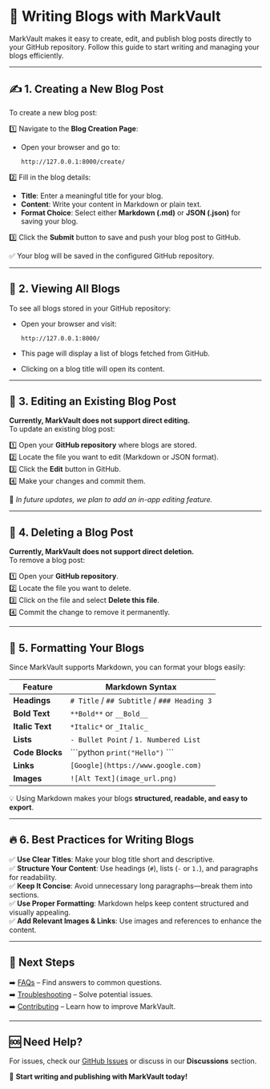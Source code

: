 # 📝 Writing Blogs with MarkVault  

MarkVault makes it easy to create, edit, and publish blog posts directly to your GitHub repository. Follow this guide to start writing and managing your blogs efficiently.

---

## ✍️ 1. Creating a New Blog Post  

To create a new blog post:  

1️⃣ Navigate to the **Blog Creation Page**:  

- Open your browser and go to:  
  ```
  http://127.0.0.1:8000/create/
  ```

2️⃣ Fill in the blog details:  

- **Title**: Enter a meaningful title for your blog.  
- **Content**: Write your content in Markdown or plain text.  
- **Format Choice**: Select either **Markdown (.md)** or **JSON (.json)** for saving your blog.  

3️⃣ Click the **Submit** button to save and push your blog post to GitHub.  

✅ Your blog will be saved in the configured GitHub repository.

---

## 📄 2. Viewing All Blogs  

To see all blogs stored in your GitHub repository:  

- Open your browser and visit:  
  ```
  http://127.0.0.1:8000/
  ```

- This page will display a list of blogs fetched from GitHub.  
- Clicking on a blog title will open its content.

---

## 🔄 3. Editing an Existing Blog Post  

**Currently, MarkVault does not support direct editing.**  
To update an existing blog post:  

1️⃣ Open your **GitHub repository** where blogs are stored.  
2️⃣ Locate the file you want to edit (Markdown or JSON format).  
3️⃣ Click the **Edit** button in GitHub.  
4️⃣ Make your changes and commit them.  

📌 *In future updates, we plan to add an in-app editing feature.*

---

## 🚀 4. Deleting a Blog Post  

**Currently, MarkVault does not support direct deletion.**  
To remove a blog post:  

1️⃣ Open your **GitHub repository**.  
2️⃣ Locate the file you want to delete.  
3️⃣ Click on the file and select **Delete this file**.  
4️⃣ Commit the change to remove it permanently.

---

## 🌟 5. Formatting Your Blogs  

Since MarkVault supports Markdown, you can format your blogs easily:

| Feature        | Markdown Syntax |
|---------------|----------------|
| **Headings**  | `# Title` / `## Subtitle` / `### Heading 3` |
| **Bold Text** | `**Bold**` or `__Bold__` |
| **Italic Text** | `*Italic*` or `_Italic_` |
| **Lists** | `- Bullet Point` / `1. Numbered List` |
| **Code Blocks** | \`\`\`python `print("Hello")` \`\`\` |
| **Links** | `[Google](https://www.google.com)` |
| **Images** | `![Alt Text](image_url.png)` |

💡 Using Markdown makes your blogs **structured, readable, and easy to export**.

---

## 🔥 6. Best Practices for Writing Blogs  

✅ **Use Clear Titles**: Make your blog title short and descriptive.  
✅ **Structure Your Content**: Use headings (`#`), lists (`-` or `1.`), and paragraphs for readability.  
✅ **Keep It Concise**: Avoid unnecessary long paragraphs—break them into sections.  
✅ **Use Proper Formatting**: Markdown helps keep content structured and visually appealing.  
✅ **Add Relevant Images & Links**: Use images and references to enhance the content.  

---

## 🎯 Next Steps  

➡️ [FAQs](faq.md) – Find answers to common questions.  
➡️ [Troubleshooting](troubleshooting.md) – Solve potential issues.  
➡️ [Contributing](contributing.md) – Learn how to improve MarkVault.  

---

## 🆘 Need Help?  

For issues, check our [GitHub Issues](https://github.com/MehediMK/MarkVault/issues) or discuss in our **Discussions** section.  

🚀 **Start writing and publishing with MarkVault today!**  